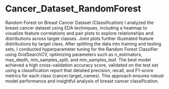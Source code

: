 # Cancer_Dataset_RandomForest
Random Forest on Breast Cancer Dataset (Classification)
I analyzed the breast cancer dataset using EDA techniques, including a heatmap to visualize feature correlations and pair plots to explore relationships and distributions across target classes. Joint plots further illustrated feature distributions by target class. After splitting the data into training and testing sets, I conducted hyperparameter tuning for the Random Forest Classifier using GridSearchCV, optimizing parameters such as n_estimators, max_depth, min_samples_split, and min_samples_leaf. The best model achieved a high cross-validation accuracy score, validated on the test set using a classification report that detailed precision, recall, and F1-score metrics for each class (cancer.target_names). This approach ensures robust model performance and insightful analysis of breast cancer classification.
